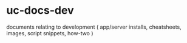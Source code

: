 # uc-docs-dev
documents relating to development ( app/server installs, cheatsheets, images, script snippets, how-two )


